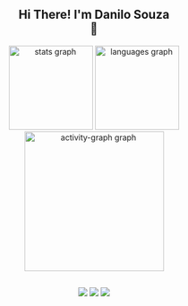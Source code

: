 <h2 align="center">Hi There! I'm Danilo Souza <div class="hi">👋</div></h2>

<div align="center">
  <img src="https://github-readme-stats.vercel.app/api?username=daniloczar&hide_title=false&hide_rank=false&show_icons=true&include_all_commits=true&count_private=true&disable_animations=false&theme=tokyonight&locale=en&hide_border=true&order=1&rank_icon=github" height="150" alt="stats graph"  />
  <img src="https://github-readme-stats.vercel.app/api/top-langs?username=daniloczar&locale=en&hide_title=false&layout=compact&card_width=320&langs_count=5&theme=tokyonight&hide_border=true&order=2" height="150" alt="languages graph"  />
  <img src="https://github-readme-activity-graph.vercel.app/graph?username=daniloczar&radius=16&theme=tokyo-night&area=true&order=5&hide_border=true" height="249" alt="activity-graph graph"  />
</div>


##

<div class="logo" align="center">
<img src="https://img.shields.io/badge/JavaScript-F7DF1E?style=for-the-badge&logo=javascript&logoColor=black">
<img src="https://img.shields.io/badge/HTML5-E34F26?style=for-the-badge&logo=html5&logoColor=white">
<img src="https://img.shields.io/badge/CSS3-1572B6?style=for-the-badge&logo=css3&logoColor=white">
</div>
    
